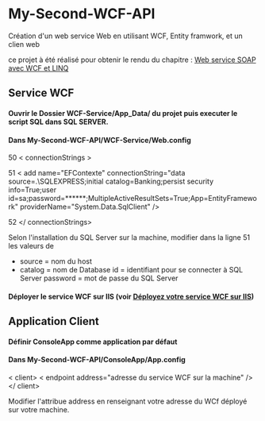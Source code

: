 # My-Second-WCF-API
Création d'un web service Web en utilisant WCF, Entity framwork, et un clien web

ce projet à été réalisé pour obtenir le rendu du chapitre : [Web service SOAP avec WCF et LINQ](https://www.dotmyself.net/doc/10.html)

## Service WCF
#### Ouvrir le Dossier WCF-Service/App_Data/ du projet puis executer le script SQL dans SQL SERVER.

#### Dans My-Second-WCF-API/WCF-Service/Web.config

50  < connectionStrings >

51     < add name="EFContexte" connectionString="data source=.\SQLEXPRESS;initial catalog=Banking;persist security info=True;user id=sa;password=******;MultipleActiveResultSets=True;App=EntityFramework" providerName="System.Data.SqlClient" />

52  </ connectionStrings>
  
Selon l'installation du SQL Server sur la machine, modifier dans la ligne 51 les valeurs de 
 - source = nom du host
 - catalog = nom de Database
 id = identifiant pour se connecter à SQL Server
 password = mot de passe du SQL Server
 
 
#### Déployer le service WCF sur IIS (voir [Déployez votre service WCF sur IIS](https://openclassrooms.com/fr/courses/2974101-creez-votre-premiere-application-connectee-en-c-net/2989701-deployez-votre-service-wcf-sur-iis))

## Application Client

#### Définir ConsoleApp comme application par défaut 

 #### Dans My-Second-WCF-API/ConsoleApp/App.config
 
 < client>
      < endpoint address="adresse du service WCF sur la machine"  />
 </ client>
 
 Modifier l'attribue address en renseignant votre adresse du WCf déployé sur votre machine. 
 
 
